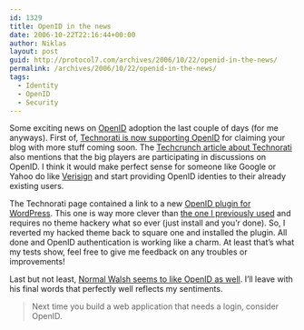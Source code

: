 ```yaml
---
id: 1329
title: OpenID in the news
date: 2006-10-22T22:16:44+00:00
author: Niklas
layout: post
guid: http://protocol7.com/archives/2006/10/22/openid-in-the-news/
permalink: /archives/2006/10/22/openid-in-the-news/
tags:
  - Identity
  - OpenID
  - Security
---
```

<div class='microid-c011cb8fe11deaa8dbdf6a78d19087ff28a9d568'>
  </p> 
  
  <p>
    Some exciting&nbsp;news on <a href="http://en.wikipedia.org/wiki/OpenID">OpenID</a> adoption the last couple of days (for me anyways). First of, <a href="http://technorati.com/weblog/2006/10/144.html">Technorati is now supporting OpenID</a> for claiming your blog with more stuff coming soon. The <a href="http://www.techcrunch.com/2006/10/19/technorati-announces-support-for-open-id/">Techcrunch article about Technorati</a> also mentions that the big players are participating in discussions on OpenID. I think it would make perfect sense for someone like Google or Yahoo do like <a href="http://pip.verisignlabs.com/">Verisign</a> and start providing OpenID identies to their already existing users.
  </p>
  
  <p>
    The Technorati page contained a link to a new <a href="http://blog.verselogic.net/projects/wordpress/wordpress-openid-plugin/">OpenID plugin for WordPress</a>. This one is way more clever than <a href="http://protocol7.com/archives/2006/08/21/openid-on-protocol7/">the one I previously used</a> and requires no theme hackery what so ever (just install and you&#8217;r done). So, I reverted my hacked theme back to square one and installed the plugin. All done and OpenID authentication is working like a charm. At least that&#8217;s what my tests show, feel free to give me feedback on any troubles or improvements!
  </p>
  
  <p>
    Last but not least, <a href="http://norman.walsh.name/2006/10/20/identity">Normal Walsh seems to like OpenID as well</a>. I&#8217;ll leave with his final words that perfectly well reflects my sentiments.
  </p>
  
  <blockquote>
    <p>
      Next time you build a web application that needs a login, consider OpenID.
    </p>
  </blockquote>
</div>